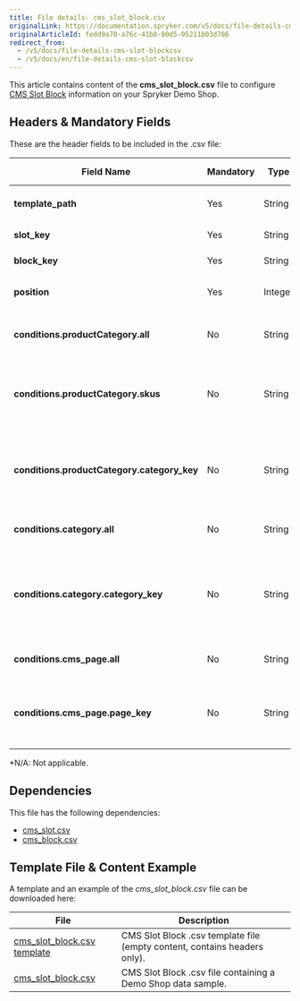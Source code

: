 ```yaml
---
title: File details- cms_slot_block.csv
originalLink: https://documentation.spryker.com/v5/docs/file-details-cms-slot-blockcsv
originalArticleId: fedd9a70-a76c-41b8-80d5-95211b03d786
redirect_from:
  - /v5/docs/file-details-cms-slot-blockcsv
  - /v5/docs/en/file-details-cms-slot-blockcsv
---
```


This article contains content of the **cms_slot_block.csv** file to configure [CMS Slot Block](/docs/scos/user/features/{{page.version}}/cms/templates-and-slots/templates-and-slots.html) information on your Spryker Demo Shop.

## Headers & Mandatory Fields 
These are the header fields to be included in the .csv file:

| Field Name | Mandatory | Type | Other Requirements/Comments | Description |
| --- | --- | --- | --- | --- |
| **template_path** | Yes | String |Must be a valid path to a twig template. | Path to the Twig file template. |
| **slot_key** | Yes | String |N/A* | Slot key identifier. |
| **block_key** | Yes | String |N/A |Block key identifier.  |
| **position** | Yes | Integer |N/A | Position of the block in the slot. |
| **conditions.productCategory.all** | No | String |N/A | Conditions for all product categories. |
| **conditions.productCategory.skus** | No | String |N/A | Conditions for product category and product SKUs. |
| **conditions.productCategory.category_key** | No | String |N/A | Conditions for product category and category key identifiers. |
| **conditions.category.all** | No | String |N/A | Conditions for all categories. |
| **conditions.category.category_key** | No | String |N/A |Conditions for categories and product category key identifiers.  |
| **conditions.cms_page.all** | No | String |N/A | Conditions for all CMS pages. |
| **conditions.cms_page.page_key** | No | String |N/A | Conditions for Page key identifiers and CMS pages. |
*N/A: Not applicable.

## Dependencies

This file has the following dependencies:
*   [cms_slot.csv](/docs/scos/dev/data-import/{{page.version}}/data-import-categories/content-management/file-details-cms-slot.csv.html)
*   [cms_block.csv](/docs/scos/dev/data-import/{{page.version}}/data-import-categories/content-management/file-details-cms-block.csv.html)

## Template File & Content Example
A template and an example of the *cms_slot_block.csv*  file can be downloaded here:

| File | Description |
| --- | --- |
| [cms_slot_block.csv template](https://spryker.s3.eu-central-1.amazonaws.com/docs/Developer+Guide/Back-End/Data+Manipulation/Data+Ingestion/Data+Import/Data+Import+Categories/Content+Management/Template+cms_slot_block.csv) | CMS Slot Block .csv template file (empty content, contains headers only). |
| [cms_slot_block.csv](https://spryker.s3.eu-central-1.amazonaws.com/docs/Developer+Guide/Back-End/Data+Manipulation/Data+Ingestion/Data+Import/Data+Import+Categories/Content+Management/cms_slot_block.csv) | CMS Slot Block .csv file containing a Demo Shop data sample. |
